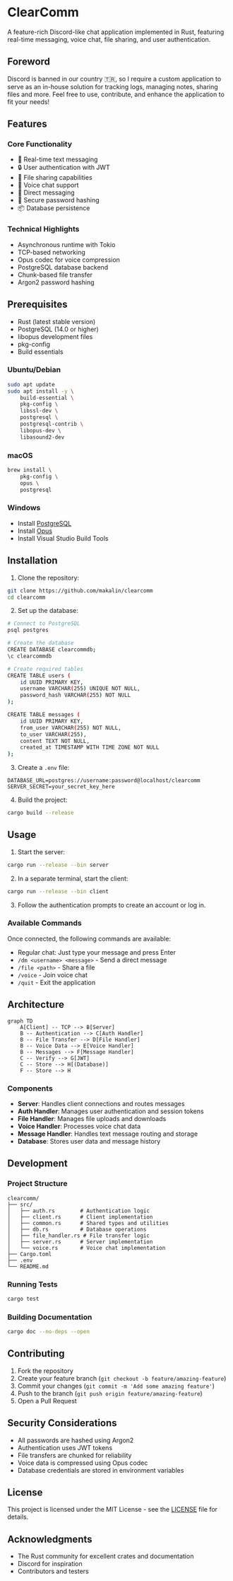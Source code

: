 # ClearComm

A feature-rich Discord-like chat application implemented in Rust, featuring real-time messaging, voice chat, file sharing, and user authentication.

## Foreword

Discord is banned in our country 🇹🇷, so I require a custom application to serve as an in-house solution for tracking logs, managing notes, sharing files and more. Feel free to use, contribute, and enhance the application to fit your needs!

## Features

### Core Functionality
- 💬 Real-time text messaging
- 🔒 User authentication with JWT
- 📁 File sharing capabilities
- 🎤 Voice chat support
- 📱 Direct messaging
- 🔐 Secure password hashing
- 📦 Database persistence

### Technical Highlights
- Asynchronous runtime with Tokio
- TCP-based networking
- Opus codec for voice compression
- PostgreSQL database backend
- Chunk-based file transfer
- Argon2 password hashing

## Prerequisites

- Rust (latest stable version)
- PostgreSQL (14.0 or higher)
- libopus development files
- pkg-config
- Build essentials

### Ubuntu/Debian
```bash
sudo apt update
sudo apt install -y \
    build-essential \
    pkg-config \
    libssl-dev \
    postgresql \
    postgresql-contrib \
    libopus-dev \
    libasound2-dev
```

### macOS
```bash
brew install \
    pkg-config \
    opus \
    postgresql
```

### Windows
- Install [PostgreSQL](https://www.postgresql.org/download/windows/)
- Install [Opus](https://opus-codec.org/downloads/)
- Install Visual Studio Build Tools

## Installation

1. Clone the repository:
```bash
git clone https://github.com/makalin/clearcomm
cd clearcomm
```

2. Set up the database:
```bash
# Connect to PostgreSQL
psql postgres

# Create the database
CREATE DATABASE clearcommdb;
\c clearcommdb

# Create required tables
CREATE TABLE users (
    id UUID PRIMARY KEY,
    username VARCHAR(255) UNIQUE NOT NULL,
    password_hash VARCHAR(255) NOT NULL
);

CREATE TABLE messages (
    id UUID PRIMARY KEY,
    from_user VARCHAR(255) NOT NULL,
    to_user VARCHAR(255),
    content TEXT NOT NULL,
    created_at TIMESTAMP WITH TIME ZONE NOT NULL
);
```

3. Create a `.env` file:
```env
DATABASE_URL=postgres://username:password@localhost/clearcomm
SERVER_SECRET=your_secret_key_here
```

4. Build the project:
```bash
cargo build --release
```

## Usage

1. Start the server:
```bash
cargo run --release --bin server
```

2. In a separate terminal, start the client:
```bash
cargo run --release --bin client
```

3. Follow the authentication prompts to create an account or log in.

### Available Commands

Once connected, the following commands are available:

- Regular chat: Just type your message and press Enter
- `/dm <username> <message>` - Send a direct message
- `/file <path>` - Share a file
- `/voice` - Join voice chat
- `/quit` - Exit the application

## Architecture

```mermaid
graph TD
    A[Client] -- TCP --> B[Server]
    B -- Authentication --> C[Auth Handler]
    B -- File Transfer --> D[File Handler]
    B -- Voice Data --> E[Voice Handler]
    B -- Messages --> F[Message Handler]
    C -- Verify --> G[JWT]
    C -- Store --> H[(Database)]
    F -- Store --> H
```

### Components

- **Server**: Handles client connections and routes messages
- **Auth Handler**: Manages user authentication and session tokens
- **File Handler**: Manages file uploads and downloads
- **Voice Handler**: Processes voice chat data
- **Message Handler**: Handles text message routing and storage
- **Database**: Stores user data and message history

## Development

### Project Structure
```
clearcomm/
├── src/
│   ├── auth.rs        # Authentication logic
│   ├── client.rs      # Client implementation
│   ├── common.rs      # Shared types and utilities
│   ├── db.rs          # Database operations
│   ├── file_handler.rs # File transfer logic
│   ├── server.rs      # Server implementation
│   └── voice.rs       # Voice chat implementation
├── Cargo.toml
├── .env
└── README.md
```

### Running Tests
```bash
cargo test
```

### Building Documentation
```bash
cargo doc --no-deps --open
```

## Contributing

1. Fork the repository
2. Create your feature branch (`git checkout -b feature/amazing-feature`)
3. Commit your changes (`git commit -m 'Add some amazing feature'`)
4. Push to the branch (`git push origin feature/amazing-feature`)
5. Open a Pull Request

## Security Considerations

- All passwords are hashed using Argon2
- Authentication uses JWT tokens
- File transfers are chunked for reliability
- Voice data is compressed using Opus codec
- Database credentials are stored in environment variables

## License

This project is licensed under the MIT License - see the [LICENSE](LICENSE) file for details.

## Acknowledgments

- The Rust community for excellent crates and documentation
- Discord for inspiration
- Contributors and testers
